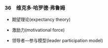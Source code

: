 ### 36　维克多·哈罗德·弗鲁姆

-   期望理论(expectancy theory)
    
-   激励力(motivational force)
    
-   领导者—参与模型(leader participation model)